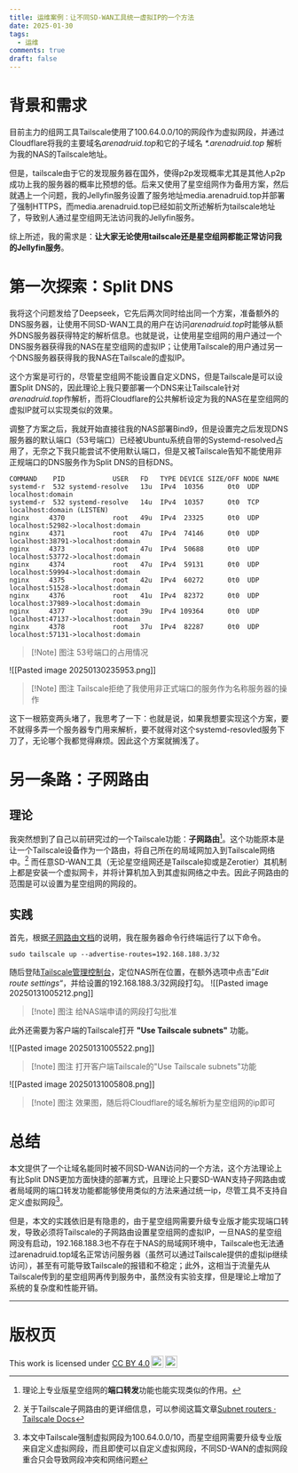 ```yaml
---
title: 运维案例：让不同SD-WAN工具统一虚拟IP的一个方法
date: 2025-01-30
tags:
  - 运维
comments: true
draft: false
---
```

# 背景和需求
目前主力的组网工具Tailscale使用了100.64.0.0/10的网段作为虚拟网段，并通过Cloudflare将我的主要域名*arenadruid.top*和它的子域名 *\*.arenadruid.top* 解析为我的NAS的Tailscale地址。

但是，tailscale由于它的发现服务器在国外，使得p2p发现概率尤其是其他人p2p成功上我的服务器的概率比预想的低。后来又使用了星空组网作为备用方案，然后就遇上一个问题，我的Jellyfin服务设置了服务地址media.arenadruid.top并部署了强制HTTPS，而media.arenadruid.top已经如前文所述解析为tailscale地址了，导致别人通过星空组网无法访问我的Jellyfin服务。

综上所述，我的需求是：**让大家无论使用tailscale还是星空组网都能正常访问我的Jellyfin服务**。

# 第一次探索：Split DNS
我将这个问题发给了Deepseek，它先后两次同时给出同一个方案，准备额外的DNS服务器，让使用不同SD-WAN工具的用户在访问*arenadruid.top*时能够从额外DNS服务器获得特定的解析信息。也就是说，让使用星空组网的用户通过一个DNS服务器获得我的NAS在星空组网的虚拟IP；让使用Tailscale的用户通过另一个DNS服务器获得我的我NAS在Tailscale的虚拟IP。

这个方案是可行的，尽管星空组网不能设置自定义DNS，但是Tailscale是可以设置Split DNS的，因此理论上我只要部署一个DNS来让Tailscale针对*arenadruid.top*作解析，而将Cloudflare的公共解析设定为我的NAS在星空组网的虚拟IP就可以实现类似的效果。

调整了方案之后，我就开始直接往我的NAS部署Bind9，但是设置完之后发现DNS服务器的默认端口（53号端口）已经被Ubuntu系统自带的Systemd-resolved占用了，无奈之下我只能尝试不使用默认端口，但是又被Tailscale告知不能使用非正规端口的DNS服务作为Split DNS的目标DNS。

```
COMMAND    PID            USER   FD   TYPE DEVICE SIZE/OFF NODE NAME
systemd-r  532 systemd-resolve   13u  IPv4  10356      0t0  UDP localhost:domain
systemd-r  532 systemd-resolve   14u  IPv4  10357      0t0  TCP localhost:domain (LISTEN)
nginx     4370            root   49u  IPv4  23325      0t0  UDP localhost:52982->localhost:domain
nginx     4371            root   47u  IPv4  74146      0t0  UDP localhost:38791->localhost:domain
nginx     4373            root   47u  IPv4  50688      0t0  UDP localhost:53772->localhost:domain
nginx     4374            root   47u  IPv4  59131      0t0  UDP localhost:59994->localhost:domain
nginx     4375            root   42u  IPv4  60272      0t0  UDP localhost:51528->localhost:domain
nginx     4376            root   41u  IPv4  82372      0t0  UDP localhost:37989->localhost:domain
nginx     4377            root   39u  IPv4 109364      0t0  UDP localhost:47137->localhost:domain
nginx     4378            root   37u  IPv4  82287      0t0  UDP localhost:57131->localhost:domain
```
>[!Note] 图注
>53号端口的占用情况

![[Pasted image 20250130235953.png]]
>[!Note] 图注
>Tailscale拒绝了我使用非正式端口的服务作为名称服务器的操作

这下一根筋变两头堵了，我思考了一下：也就是说，如果我想要实现这个方案，要不就得多弄一个服务器专门用来解析，要不就得对这个systemd-resovled服务下刀了，无论哪个我都觉得麻烦。因此这个方案就搁浅了。

# 另一条路：子网路由
## 理论
我突然想到了自己以前研究过的一个Tailscale功能：**子网路由**[^1]。这个功能原本是让一个Tailscale设备作为一个路由，将自己所在的局域网加入到Tailscale网络中。[^2] 而任意SD-WAN工具（无论星空组网还是Tailscale抑或是Zerotier）其机制上都是安装一个虚拟网卡，并将计算机加入到其虚拟网络之中去。因此子网路由的范围是可以设置为星空组网的网段的。
## 实践
首先，根据[子网路由文档](https://tailscale.com/kb/1019/subnets)的说明，我在服务器命令行终端运行了以下命令。

	sudo tailscale up --advertise-routes=192.168.188.3/32

随后登陆[Tailscale管理控制台](https://login.tailscale.com/admin/machines)，定位NAS所在位置，在额外选项中点击”*Edit route settings*“，并给设置的192.168.188.3/32网段打勾。
![[Pasted image 20250131005212.png]]
>[!note] 图注
>给NAS端申请的网段打勾批准

此外还需要为客户端的Tailscale打开 **"Use Tailscale subnets"** 功能。

![[Pasted image 20250131005522.png]]
>[!note] 图注
>打开客户端Tailscale的"Use Tailscale subnets"功能

![[Pasted image 20250131005808.png]]
>[!note] 图注
>效果图，随后将Cloudflare的域名解析为星空组网的ip即可

# 总结
本文提供了一个让域名能同时被不同SD-WAN访问的一个方法，这个方法理论上有比Split DNS更加方面快捷的部署方式，且理论上只要SD-WAN支持子网路由或者局域网的端口转发功能都能够使用类似的方法来通过统一ip，尽管工具不支持自定义虚拟网段[^3]。

但是，本文的实践依旧是有隐患的，由于星空组网需要升级专业版才能实现端口转发，导致必须将Tailscale的子网路由设置星空组网的虚拟IP，一旦NAS的星空组网没有启动，192.168.188.3也不存在于NAS的局域网环境中，Tailscale也无法通过arenadruid.top域名正常访问服务器（虽然可以通过Tailscale提供的虚拟ip继续访问），甚至有可能导致Tailscale的报错和不稳定；此外，这相当于流量先从Tailscale传到的星空组网再传到服务中，虽然没有实验支撑，但是理论上增加了系统的复杂度和性能开销。

---
# 版权页
<p xmlns:cc="http://creativecommons.org/ns#" >This work is licensed under <a href="https://creativecommons.org/licenses/by/4.0/?ref=chooser-v1" target="_blank" rel="license noopener noreferrer" style="display:inline-block;">CC BY 4.0<img style="height:22px!important;margin-left:3px;vertical-align:text-bottom;" src="https://www.arenadruid.top/attachments/cc.svg" alt=""><img style="height:22px!important;margin-left:3px;vertical-align:text-bottom;" src="https://www.arenadruid.top/attachments/by.svg" alt=""></a></p>

[^1]: 理论上专业版星空组网的**端口转发**功能也能实现类似的作用。
[^2]: 关于Tailscale子网路由的更详细信息，可以参阅这篇文章[Subnet routers · Tailscale Docs](https://tailscale.com/kb/1019/subnets)
[^3]: 本文中Tailscale强制虚拟网段为100.64.0.0/10，而星空组网需要升级专业版来自定义虚拟网段，而且即使可以自定义虚拟网段，不同SD-WAN的虚拟网段重合只会导致网段冲突和网络问题